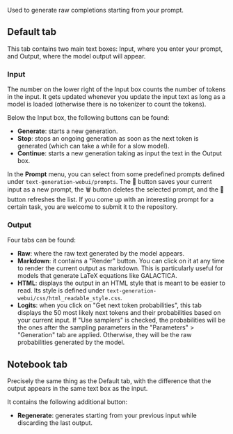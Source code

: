 Used to generate raw completions starting from your prompt.

## Default tab

This tab contains two main text boxes: Input, where you enter your prompt, and Output, where the model output will appear.

### Input

The number on the lower right of the Input box counts the number of tokens in the input. It gets updated whenever you update the input text as long as a model is loaded (otherwise there is no tokenizer to count the tokens).

Below the Input box, the following buttons can be found:

* **Generate**: starts a new generation.
* **Stop**: stops an ongoing generation as soon as the next token is generated (which can take a while for a slow model).
* **Continue**: starts a new generation taking as input the text in the Output box.

In the **Prompt** menu, you can select from some predefined prompts defined under `text-generation-webui/prompts`. The 💾 button saves your current input as a new prompt, the 🗑️ button deletes the selected prompt, and the 🔄 button refreshes the list. If you come up with an interesting prompt for a certain task, you are welcome to submit it to the repository.

### Output

Four tabs can be found:

* **Raw**: where the raw text generated by the model appears.
* **Markdown**: it contains a "Render" button. You can click on it at any time to render the current output as markdown. This is particularly useful for models that generate LaTeX equations like GALACTICA.
* **HTML**: displays the output in an HTML style that is meant to be easier to read. Its style is defined under `text-generation-webui/css/html_readable_style.css`.
* **Logits**: when you click on "Get next token probabilities", this tab displays the 50 most likely next tokens and their probabilities based on your current input. If "Use samplers" is checked, the probabilities will be the ones after the sampling parameters in the "Parameters" > "Generation" tab are applied. Otherwise, they will be the raw probabilities generated by the model.

## Notebook tab

Precisely the same thing as the Default tab, with the difference that the output appears in the same text box as the input. 

It contains the following additional button:

* **Regenerate**: generates starting from your previous input while discarding the last output.